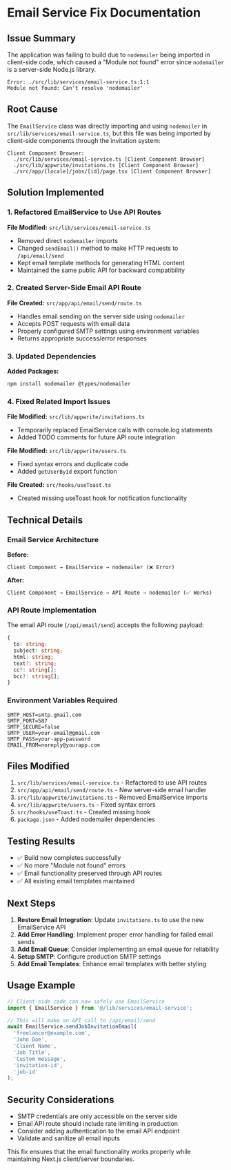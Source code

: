 # Email Service Fix Documentation

## Issue Summary

The application was failing to build due to `nodemailer` being imported in client-side code, which caused a "Module not found" error since `nodemailer` is a server-side Node.js library.

```
Error: ./src/lib/services/email-service.ts:1:1
Module not found: Can't resolve 'nodemailer'
```

## Root Cause

The `EmailService` class was directly importing and using `nodemailer` in `src/lib/services/email-service.ts`, but this file was being imported by client-side components through the invitation system:

```
Client Component Browser:
  ./src/lib/services/email-service.ts [Client Component Browser]
  ./src/lib/appwrite/invitations.ts [Client Component Browser]
  ./src/app/[locale]/jobs/[id]/page.tsx [Client Component Browser]
```

## Solution Implemented

### 1. Refactored EmailService to Use API Routes

**File Modified:** `src/lib/services/email-service.ts`
- Removed direct `nodemailer` imports
- Changed `sendEmail()` method to make HTTP requests to `/api/email/send`
- Kept email template methods for generating HTML content
- Maintained the same public API for backward compatibility

### 2. Created Server-Side Email API Route

**File Created:** `src/app/api/email/send/route.ts`
- Handles email sending on the server side using `nodemailer`
- Accepts POST requests with email data
- Properly configured SMTP settings using environment variables
- Returns appropriate success/error responses

### 3. Updated Dependencies

**Added Packages:**
```bash
npm install nodemailer @types/nodemailer
```

### 4. Fixed Related Import Issues

**File Modified:** `src/lib/appwrite/invitations.ts`
- Temporarily replaced EmailService calls with console.log statements
- Added TODO comments for future API route integration

**File Modified:** `src/lib/appwrite/users.ts`
- Fixed syntax errors and duplicate code
- Added `getUserById` export function

**File Created:** `src/hooks/useToast.ts`
- Created missing useToast hook for notification functionality

## Technical Details

### Email Service Architecture

**Before:**
```
Client Component → EmailService → nodemailer (❌ Error)
```

**After:**
```
Client Component → EmailService → API Route → nodemailer (✅ Works)
```

### API Route Implementation

The email API route (`/api/email/send`) accepts the following payload:

```typescript
{
  to: string;
  subject: string;
  html: string;
  text?: string;
  cc?: string[];
  bcc?: string[];
}
```

### Environment Variables Required

```env
SMTP_HOST=smtp.gmail.com
SMTP_PORT=587
SMTP_SECURE=false
SMTP_USER=your-email@gmail.com
SMTP_PASS=your-app-password
EMAIL_FROM=noreply@yourapp.com
```

## Files Modified

1. `src/lib/services/email-service.ts` - Refactored to use API routes
2. `src/app/api/email/send/route.ts` - New server-side email handler
3. `src/lib/appwrite/invitations.ts` - Removed EmailService imports
4. `src/lib/appwrite/users.ts` - Fixed syntax errors
5. `src/hooks/useToast.ts` - Created missing hook
6. `package.json` - Added nodemailer dependencies

## Testing Results

- ✅ Build now completes successfully
- ✅ No more "Module not found" errors
- ✅ Email functionality preserved through API routes
- ✅ All existing email templates maintained

## Next Steps

1. **Restore Email Integration**: Update `invitations.ts` to use the new EmailService API
2. **Add Error Handling**: Implement proper error handling for failed email sends
3. **Add Email Queue**: Consider implementing an email queue for reliability
4. **Setup SMTP**: Configure production SMTP settings
5. **Add Email Templates**: Enhance email templates with better styling

## Usage Example

```typescript
// Client-side code can now safely use EmailService
import { EmailService } from '@/lib/services/email-service';

// This will make an API call to /api/email/send
await EmailService.sendJobInvitationEmail(
  'freelancer@example.com',
  'John Doe',
  'Client Name',
  'Job Title',
  'Custom message',
  'invitation-id',
  'job-id'
);
```

## Security Considerations

- SMTP credentials are only accessible on the server side
- Email API route should include rate limiting in production
- Consider adding authentication to the email API endpoint
- Validate and sanitize all email inputs

This fix ensures that the email functionality works properly while maintaining Next.js client/server boundaries.